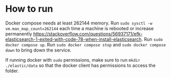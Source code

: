 # How to run
Docker compose needs at least 262144 memory. Run `sudo sysctl -w vm.max_map_count=262144` each time a machine is rebooted or increase permanently https://stackoverflow.com/questions/56937171/efk-elasticsearch-1-exited-with-code-78-when-install-elasticsearch.
Run `sudo docker compose up`.
Run `sudo docker compose stop` and `sudo docker compose down` to bring down the service.

If running docker with `sudo` permissions, make sure to run `mkdir ./elastic/data` so that the docker client has permissions to access the folder.